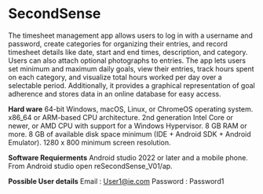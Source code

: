 # SecondSense

The timesheet management app allows users to log in with a username and password, create categories for organizing their entries, and record timesheet details like date, start and end times, description, and category. Users can also attach optional photographs to entries. The app lets users set minimum and maximum daily goals, view their entries, track hours spent on each category, and visualize total hours worked per day over a selectable period. Additionally, it provides a graphical representation of goal adherence and stores data in an online database for easy access.

**Hard ware**
64-bit Windows, macOS, Linux, or ChromeOS operating system.
x86_64 or ARM-based CPU architecture.
2nd generation Intel Core or newer, or AMD CPU with support for a Windows Hypervisor.
8 GB RAM or more.
8 GB of available disk space minimum (IDE + Android SDK + Android Emulator).
1280 x 800 minimum screen resolution.

**Software Requierments**
Android studio 2022 or later and a mobile phone.
From Android studio open reSecondSense_V01/ap.

**Possible User details**
Email : User1@ie.com
Password : Password1

